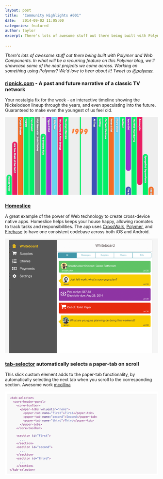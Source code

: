 ```yaml
---
layout: post
title:  "Community Highlights #001"
date:   2014-09-02 11:05:00
categories: featured
author: taylor
excerpt: There's lots of awesome stuff out there being built with Polymer and Web Components.

---
```

_There's lots of awesome stuff out there being built with Polymer and Web Components. In what will be a recurring feature on this Polymer blog, we'll showcase some of the neat projects we come across. Working on something using Polymer? We'd love to hear about it! Tweet us [@polymer](https://twitter.com/Polymer)._

### [ripnick.com](//ripnick.com) - A past and future narrative of a classic TV network

Your nostalgia fix for the week - an interactive timeline showing the Nickelodeon lineup through the years, and even speculating into the future. Guaranteed to make even the youngest of us feel old.

![ripnick.com screenshot](/images/featured/ripnick.com.png)

### [Homeslice](http://www.homesliceapp.com/)

A great example of the power of Web technology to create cross-device native apps. Homeslice helps keeps your house happy, allowing roomates to track tasks and responsibilities. The app uses [CrossWalk](https://crosswalk-project.org/), [Polymer](http://polymer-project.org), and [Firebase](https://www.firebase.com/) to have one consistent codebase across both iOS and Android.

![homeslice screenshot](/images/featured/homeslice.png)

### [tab-selector](http://mcollina.github.io/tab-selector/components/tab-selector/) automatically selects a paper-tab on scroll

This slick custom element adds to the paper-tab functionality, by automatically selecting the next tab when you scroll to the corresponding section. Awesome work [mcollina](https://github.com/mcollina)

![tab-selector code screenshot](/images/featured/tab-selector.png)
